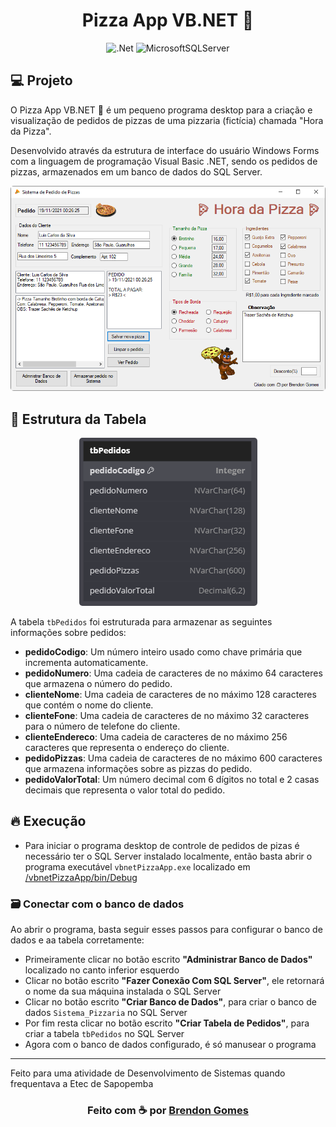 <h1 align="center">
  Pizza App VB.NET  🍕
</h1>

<p align="center">
    <img src="https://img.shields.io/badge/.NET-5C2D91?style=for-the-badge&logo=.net&logoColor=white" alt=".Net">
    <img src="https://img.shields.io/badge/Microsoft%20SQL%20Sever-CC2927?style=for-the-badge&logo=microsoft%20sql%20server&logoColor=white" alt="MicrosoftSQLServer">
</p>

## 💻 Projeto

O Pizza App VB.NET 🍕 é um pequeno programa desktop para a criação e visualização de pedidos de pizzas de uma pizzaria (fictícia) chamada "Hora da Pizza".

Desenvolvido através da estrutura de interface do usuário Windows Forms com a linguagem de programação Visual Basic .NET, sendo os pedidos de pizzas, armazenados em um banco de dados do SQL Server.

<p align="center">
    <kbd>
        <img src=".github/cover.png" style="border-radius: 5px" alt="Pizza App">
    </kbd>
</p>

## 📁 Estrutura da Tabela

<p align="center">
    <kbd>
        <img src=".github/table.png" style="border-radius: 5px" alt="Imagem da estrutura da Tabela Pedidos">
    </kbd>
</p>

A tabela `tbPedidos` foi estruturada para armazenar as seguintes informações sobre pedidos:

- **pedidoCodigo**: Um número inteiro usado como chave primária que incrementa automaticamente.
- **pedidoNumero**: Uma cadeia de caracteres de no máximo 64 caracteres que armazena o número do pedido.
- **clienteNome**: Uma cadeia de caracteres de no máximo 128 caracteres que contém o nome do cliente.
- **clienteFone**: Uma cadeia de caracteres de no máximo 32 caracteres para o número de telefone do cliente.
- **clienteEndereco**: Uma cadeia de caracteres de no máximo 256 caracteres que representa o endereço do cliente.
- **pedidoPizzas**: Uma cadeia de caracteres de no máximo 600 caracteres que armazena informações sobre as pizzas do pedido.
- **pedidoValorTotal**: Um número decimal com 6 dígitos no total e 2 casas decimais que representa o valor total do pedido.

## 🔥 Execução

- Para iniciar o programa desktop de controle de pedidos de pizas é necessário ter o SQL Server instalado localmente, então basta abrir o programa executável `vbnetPizzaApp.exe` localizado em [/vbnetPizzaApp/bin/Debug](./vbnetPizzaApp/bin/Debug)

### 🗃 Conectar com o banco de dados

Ao abrir o programa, basta seguir esses passos para configurar o banco de dados e aa tabela corretamente:

- Primeiramente clicar no botão escrito **"Administrar Banco de Dados"** localizado no canto inferior esquerdo
- Clicar no botão escrito **"Fazer Conexão Com SQL Server"**, ele retornará o nome da sua máquina instalada o SQL Server
- Clicar no botão escrito **"Criar Banco de Dados"**, para criar o banco de dados `Sistema_Pizzaria` no SQL Server
- Por fim resta clicar no botão escrito **"Criar Tabela de Pedidos"**, para criar a tabela `tbPedidos` no SQL Server
- Agora com o banco de dados configurado, é só manusear o programa

---

Feito para uma atividade de Desenvolvimento de Sistemas quando frequentava a Etec de Sapopemba

<h3 align="center">
    Feito com ☕ por <a href="https://github.com/Brendon3578"> Brendon Gomes</a>
</h3>
